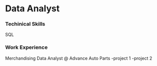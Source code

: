 # Data Analyst

### Techinical Skills
SQL

### Work Experience
Merchandising Data Analyst @ Advance Auto Parts 
-project 1
-project 2

